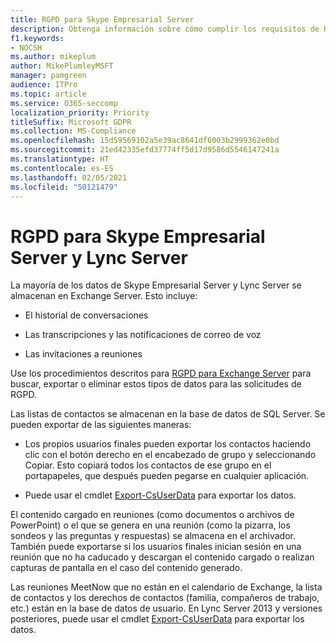 ```yaml
---
title: RGPD para Skype Empresarial Server
description: Obtenga información sobre cómo cumplir los requisitos de RGPD en Skype Empresarial Server local y Lync Server.
f1.keywords:
- NOCSH
ms.author: mikeplum
author: MikePlumleyMSFT
manager: pamgreen
audience: ITPro
ms.topic: article
ms.service: O365-seccomp
localization_priority: Priority
titleSuffix: Microsoft GDPR
ms.collection: MS-Compliance
ms.openlocfilehash: 15d59569102a5e39ac8641df6003b2999362e0bd
ms.sourcegitcommit: 21ed42335efd37774ff5d17d9586d5546147241a
ms.translationtype: HT
ms.contentlocale: es-ES
ms.lasthandoff: 02/05/2021
ms.locfileid: "50121479"
---
```

# <a name="gdpr-for-skype-for-business-server-and-lync-server"></a>RGPD para Skype Empresarial Server y Lync Server

La mayoría de los datos de Skype Empresarial Server y Lync Server se almacenan en Exchange Server. Esto incluye:

-   El historial de conversaciones

-   Las transcripciones y las notificaciones de correo de voz

-   Las invitaciones a reuniones

Use los procedimientos descritos para [RGPD para Exchange Server](gdpr-for-exchange-server.md) para buscar, exportar o eliminar estos tipos de datos para las solicitudes de RGPD.

Las listas de contactos se almacenan en la base de datos de SQL Server. Se pueden exportar de las siguientes maneras:

-   Los propios usuarios finales pueden exportar los contactos haciendo clic con el botón derecho en el encabezado de grupo y seleccionando Copiar. Esto copiará todos los contactos de ese grupo en el portapapeles, que después pueden pegarse en cualquier aplicación.

-   Puede usar el cmdlet [Export-CsUserData](/powershell/module/skype/export-csuserdata) para exportar los datos.

El contenido cargado en reuniones (como documentos o archivos de PowerPoint) o el que se genera en una reunión (como la pizarra, los sondeos y las preguntas y respuestas) se almacena en el archivador. También puede exportarse si los usuarios finales inician sesión en una reunión que no ha caducado y descargan el contenido cargado o realizan capturas de pantalla en el caso del contenido generado.

Las reuniones MeetNow que no están en el calendario de Exchange, la lista de contactos y los derechos de contactos (familia, compañeros de trabajo, etc.) están en la base de datos de usuario. En Lync Server 2013 y versiones posteriores, puede usar el cmdlet [Export-CsUserData](/powershell/module/skype/export-csuserdata) para exportar los datos.
